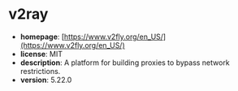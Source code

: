 # v2ray

- **homepage**: [https://www.v2fly.org/en_US/](https://www.v2fly.org/en_US/)
- **license**: MIT
- **description**: A platform for building proxies to bypass network restrictions.
- **version**: 5.22.0

